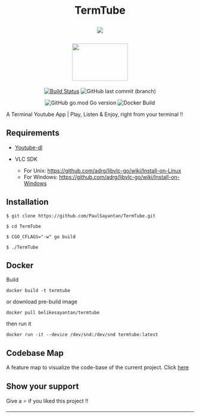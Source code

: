 <h1 align="center">TermTube

![](https://img.shields.io/badge/YouTube-Terminal%20App-black?logoColor=fc2803&style=for-the-badge&logo=youtube)

<img src="https://user-images.githubusercontent.com/53504602/92931573-454e8400-f461-11ea-904f-8fad59bb0d2a.gif" width="150" height="100"/>

</h1>

<div align="center">

[![Build Status](https://img.shields.io/endpoint.svg?url=https%3A%2F%2Factions-badge.atrox.dev%2FPaulSayantan%2Fyoutube-tui%2Fbadge%3Fref%3Dmaster&style=for-the-badge&color=green)](https://actions-badge.atrox.dev/PaulSayantan/youtube-tui/goto?ref=master)
![GitHub last commit (branch)](https://img.shields.io/github/last-commit/PaulSayantan/youtube-tui/master?style=for-the-badge&logo=github&color=orange)

![GitHub go.mod Go version](https://img.shields.io/github/go-mod/go-version/PaulSayantan/youtube-tui?style=for-the-badge&logo=go)
![Docker Build](https://img.shields.io/docker/cloud/build/belikesayantan/termtube?logo=docker&style=for-the-badge)
</div>

A Terminal Youtube App | Play, Listen &amp; Enjoy, right from your terminal !!


## Requirements

* [Youtube-dl](https://youtube-dl.org/downloads/)

* VLC SDK
    - For Unix: https://github.com/adrg/libvlc-go/wiki/Install-on-Linux
    - For Windows: https://github.com/adrg/libvlc-go/wiki/Install-on-Windows

## Installation

```
$ git clone https://github.com/PaulSayantan/TermTube.git

$ cd TermTube

$ CGO_CFLAGS="-w" go build 

$ ./TermTube
```
## Docker 
Build
```
docker build -t termtube
```
or download pre-build image
```
docker pull belikesayantan/termtube
```
then run it
```
docker run -it --device /dev/snd:/dev/snd termtube:latest 
```

## Codebase Map
A feature map to visualize the code-base of the current project. Click [here](https://app.codesee.io/maps/9033a700-1d0c-11ec-a981-5f80e2c33b31)

## Show your support

Give a ⭐ if you liked this project !!

---
